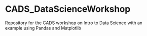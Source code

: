 # CADS_DataScienceWorkshop
Repository for the CADS workshop on Intro to Data Science with an example using Pandas and Matplotlib
